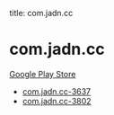 title: com.jadn.cc
# com.jadn.cc


[Google Play Store](https://play.google.com/store/apps/details?id=com.jadn.cc)


* [com.jadn.cc-3637](./com.jadn.cc-3637/)
* [com.jadn.cc-3802](./com.jadn.cc-3802/)